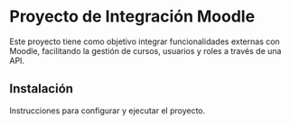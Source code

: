 # Proyecto de Integración Moodle

Este proyecto tiene como objetivo integrar funcionalidades externas con Moodle, facilitando la gestión de cursos, usuarios y roles a través de una API.

## Instalación

Instrucciones para configurar y ejecutar el proyecto.

